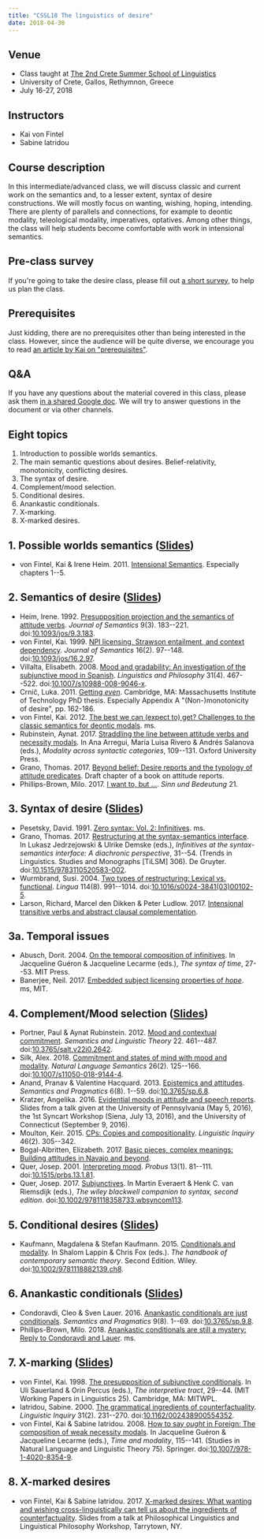 ```yaml
---
title: "CSSL18 The linguistics of desire"
date: 2018-04-30
---
```


## Venue

- Class taught at [The 2nd Crete Summer School of Linguistics](http://www.phl.uoc.gr/confs/cssl18/index.php)
- University of Crete, Gallos, Rethymnon, Greece
- July 16-27, 2018

## Instructors

- Kai von Fintel
- Sabine Iatridou

## Course description

In this intermediate/advanced class, we will discuss classic and current work on the semantics and, to a lesser extent, syntax of desire constructions. We will mostly focus on wanting, wishing, hoping, intending. There are plenty of parallels and connections, for example to deontic modality, teleological modality, imperatives, optatives. Among other things, the class will help students become comfortable with work in intensional semantics. 

## Pre-class survey

If you're going to take the desire class, please fill out [a short survey](https://goo.gl/forms/YILxL4uDe2ByEc762), to help us plan the class.

## Prerequisites

Just kidding, there are no prerequisites other than being interested in the class. However, since the audience will be quite diverse, we encourage you to read [an article by Kai on "prerequisites"](http://www.kaivonfintel.org/prerequisites/).

## Q&A

If you have any questions about the material covered in this class, please ask them [in a shared Google doc](https://goo.gl/2HESTX). We will try to answer questions in the document or via other channels.

## Eight topics

1. Introduction to possible worlds semantics.
2. The main semantic questions about desires. Belief-relativity, monotonicity, conflicting desires.
3. The syntax of desire.
4. Complement/mood selection.
5. Conditional desires.
6. Anankastic conditionals.
7. X-marking.
8. X-marked desires.

## 1. Possible worlds semantics ([Slides](/pdf/ks-crete-desires-slides-1.pdf))

- von Fintel, Kai & Irene Heim. 2011. [Intensional Semantics](/pdf/fintel-heim-2011-intensional.pdf). Especially chapters 1--5.

## 2. Semantics of desire ([Slides](/pdf/ks-crete-desires-slides-2.pdf))

- Heim, Irene. 1992. [Presupposition projection and the semantics of attitude verbs](/pdf/heim-1992-attitudes.pdf). *Journal of Semantics* 9(3). 183--221. doi:[10.1093/jos/9.3.183](https://doi.org/10.1093/jos/9.3.183).
- von Fintel, Kai. 1999. [NPI licensing, Strawson entailment, and context dependency](/pdf/fintel-1999-npi.pdf). *Journal of Semantics* 16(2). 97--148. doi:[10.1093/jos/16.2.97](https://doi.org/10.1093/jos/16.2.97).
- Villalta, Elisabeth. 2008. [Mood and gradability: An investigation of the subjunctive mood in Spanish](/pdf/villalta-2008-subjunctive.pdf). *Linguistics and Philosophy* 31(4). 467--522. doi:[10.1007/s10988-008-9046-x](https://doi.org/10.1007/s10988-008-9046-x).
- Crnič, Luka. 2011. [Getting *even*](http://pluto.huji.ac.il/~crnic/crnic-diss-11.pdf). Cambridge, MA: Massachusetts Institute of Technology PhD thesis. Especially Appendix A "(Non-)monotonicity of desire", pp. 162-186.
- von Fintel, Kai. 2012. [The best we can (expect to) get? Challenges to the classic semantics for deontic modals](http://mit.edu/fintel/fintel-2012-apa-ought.pdf). ms.
- Rubinstein, Aynat. 2017. [Straddling the line between attitude verbs and necessity modals](/pdf/rubinstein-2017-straddling.pdf). In Ana Arregui, María Luisa Rivero & Andrés Salanova (eds.), *Modality across syntactic categories*, 109--131. Oxford University Press.
- Grano, Thomas. 2017. [Beyond belief: Desire reports and the typology of attitude predicates](/pdf/grano-2017-want-chapter.pdf). Draft chapter of a book on attitude reports.
- Phillips-Brown, Milo. 2017. [I want to, but ...](/pdf/phillips-brown-2017-iwanttobut.pdf). *Sinn und Bedeutung* 21.

## 3. Syntax of desire ([Slides](/pdf/ks-crete-desires-slides-3.pdf))

- Pesetsky, David. 1991. [Zero syntax: Vol. 2: Infinitives](http://web.mit.edu/linguistics/people/faculty/pesetsky/infins.pdf). ms. 
- Grano, Thomas. 2017. [Restructuring at the syntax-semantics interface](/pdf/grano-2017-restructuring.pdf). In Lukasz Jedrzejowski & Ulrike Demske (eds.), *Infinitives at the syntax-semantics interface: A diachronic perspective*, 31--54. (Trends in Linguistics. Studies and Monographs \[TiLSM\] 306). De Gruyter. doi:[10.1515/9783110520583-002](https://doi.org/10.1515/9783110520583-002).
- Wurmbrand, Susi. 2004. [Two types of restructuring: Lexical vs. functional](/pdf/wurmbrand-2004-two-types.pdf). *Lingua* 114(8). 991--1014. doi:[10.1016/s0024-3841(03)00102-5](https://doi.org/10.1016/s0024-3841(03)00102-5).
- Larson, Richard, Marcel den Dikken & Peter Ludlow. 2017. [Intensional transitive verbs and abstract clausal complementation](/pdf/larson-dikken-ludlow-2017-itv.pdf). 

## 3a. Temporal issues

- Abusch, Dorit. 2004. [On the temporal composition of infinitives](/pdf/abusch-2004-infinitives.pdf). In Jacqueline Guéron & Jacqueline Lecarme (eds.), *The syntax of time*, 27--53. MIT Press.
- Banerjee, Neil. 2017. [Embedded subject licensing properties of *hope*](https://www.dropbox.com/s/ql81dld3r5ijspj/hopesquib.pdf?dl=0). ms, MIT.

## 4. Complement/Mood selection ([Slides](/pdf/ks-crete-desires-slides-4.pdf))

- Portner, Paul & Aynat Rubinstein. 2012. [Mood and contextual commitment](/pdf/portner-rubinstein-2012-mood.pdf). *Semantics and Linguistic Theory* 22. 461--487. doi:[10.3765/salt.v22i0.2642](https://doi.org/10.3765/salt.v22i0.2642).
- Silk, Alex. 2018. [Commitment and states of mind with mood and modality](/pdf/silk-2018-mood.pdf). *Natural Language Semantics* 26(2). 125--166. doi:[10.1007/s11050-018-9144-4](https://doi.org/10.1007/s11050-018-9144-4).
- Anand, Pranav & Valentine Hacquard. 2013. [Epistemics and attitudes](https://doi.org/10.3765/sp.6.8). *Semantics and Pragmatics* 6(8). 1--59. doi:[10.3765/sp.6.8](https://doi.org/10.3765/sp.6.8).
- Kratzer, Angelika. 2016. [Evidential moods in attitude and speech reports](/pdf/kratzer-2016-evidential-moods-uconn_stamped.pdf). Slides from a talk given at the University of Pennsylvania (May 5, 2016), the 1st Syncart Workshop (Siena, July 13, 2016), and the University of Connecticut (September 9, 2016).
- Moulton, Keir. 2015. [CPs: Copies and compositionality](/pdf/moulton-2015-CPs.pdf). *Linguistic Inquiry* 46(2). 305--342. 
- Bogal-Albritten, Elizabeth. 2017. [Basic pieces, complex meanings: Building attitudes in Navajo and beyond](https://elizabethba.files.wordpress.com/2015/09/eba-dgfs.pdf).
- Quer, Josep. 2001. [Interpreting mood](/pdf/quer-2001-mood.pdf). *Probus* 13(1). 81--111. doi:[10.1515/prbs.13.1.81](https://doi.org/10.1515/prbs.13.1.81).
- Quer, Josep. 2017. [Subjunctives](/pdf/quer-2017-subjunctives.pdf). In Martin Everaert & Henk C. van Riemsdijk (eds.), *The wiley blackwell companion to syntax, second edition*. doi:[10.1002/9781118358733.wbsyncom113](https://doi.org/10.1002/9781118358733.wbsyncom113).

## 5. Conditional desires ([Slides](/pdf/ks-crete-desires-slides-5.pdf))

- Kaufmann, Magdalena & Stefan Kaufmann. 2015. [Conditionals and modality](/pdf/kaufmann-kaufmann-2015-conditionals-modals.pdf). In Shalom Lappin & Chris Fox (eds.). *The handbook of contemporary semantic theory*. Second Edition. Wiley. doi:[10.1002/9781118882139.ch8](https://doi.org/10.1002/9781118882139.ch8).

## 6. Anankastic conditionals ([Slides](/pdf/ks-crete-desires-slides-6.pdf))

- Condoravdi, Cleo & Sven Lauer. 2016. [Anankastic conditionals are just conditionals](https://doi.org/10.3765/sp.9.8). *Semantics and Pragmatics* 9(8). 1--69. doi:[10.3765/sp.9.8](https://doi.org/10.3765/sp.9.8).
- Phillips-Brown, Milo. 2018. [Anankastic conditionals are still a mystery: Reply to Condoravdi and Lauer](/pdf/phillips-brown-2018-anankastics.pdf). ms.

## 7. X-marking ([Slides](/pdf/ks-crete-desires-slides-7.pdf))

- von Fintel, Kai. 1998. [The presupposition of subjunctive conditionals](http://mit.edu/fintel/fintel-1998-subjunctive.pdf). In Uli Sauerland & Orin Percus (eds.), *The interpretive tract*, 29--44. (MIT Working Papers in Linguistics 25). Cambridge, MA: MITWPL.
- Iatridou, Sabine. 2000. [The grammatical ingredients of counterfactuality](/pdf/iatridou-2000-ingredients.pdf). *Linguistic Inquiry* 31(2). 231--270. doi:[10.1162/002438900554352](https://doi.org/10.1162/002438900554352).
- von Fintel, Kai & Sabine Iatridou. 2008. [How to say *ought* in Foreign: The composition of weak necessity modals](/pdf/fintel-iatridou-2008-ought.pdf). In Jacqueline Guéron & Jacqueline Lecarme (eds.), *Time and modality*, 115--141. (Studies in Natural Language and Linguistic Theory 75). Springer. doi:[10.1007/978-1-4020-8354-9](https://doi.org/10.1007/978-1-4020-8354-9).

## 8. X-marked desires

- von Fintel, Kai & Sabine Iatridou. 2017. [X-marked desires: What wanting and wishing cross-linguistically can tell us about the ingredients of counterfactuality](http://mit.edu/fintel/ks-x-phlip-slides.pdf). Slides from a talk at Philosophical Linguistics and Linguistical Philosophy Workshop, Tarrytown, NY. 